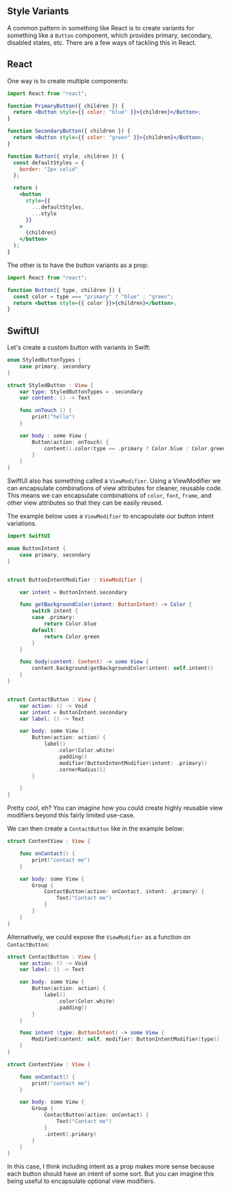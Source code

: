 ## Style Variants

A common pattern in something like React is to create variants for something like a `Button` component, which provides primary, secondary, disabled states, etc. There are a few ways of tackling this in React.

## React

One way is to create multiple components:

```jsx
import React from "react";

function PrimaryButton({ children }) {
  return <Button style={{ color: "blue" }}>{children}</Button>;
}

function SecondaryButton({ children }) {
  return <Button style={{ color: "green" }}>{children}</Button>;
}

function Button({ style, children }) {
  const defaultStyles = {
    border: "2px solid"
  };

  return (
    <button
      style={{
        ...defaultStyles,
        ...style
      }}
    >
      {children}
    </button>
  );
}
```

The other is to have the button variants as a prop:

```jsx
import React from "react";

function Button({ type, children }) {
  const color = type === "primary" ? "blue" : "green";
  return <button style={{ color }}>{children}</button>;
}
```

## SwiftUI

Let's create a custom button with variants in Swift:

```swift
enum StyledButtonTypes {
    case primary, secondary
}

struct StyledButton : View {
    var type: StyledButtonTypes = .secondary
    var content: () -> Text

    func onTouch () {
        print("hello")
    }

    var body : some View {
        Button(action: onTouch) {
            content().color(type == .primary ? Color.blue : Color.green )
        }
    }
}
```

SwiftUI also has something called a `ViewModifier`. Using a ViewModifier we can encapsulate combinations of view attributes for cleaner, reusable code. This means we can encapsulate combinations of `color`, `font`, `frame`, and other view attributes so that they can be easily reused.

The example below uses a `ViewModifier` to encapsulate our button intent variations.

```swift
import SwiftUI

enum ButtonIntent {
    case primary, secondary
}


struct ButtonIntentModifier : ViewModifier {

    var intent = ButtonIntent.secondary

    func getBackgroundColor(intent: ButtonIntent) -> Color {
        switch intent {
        case .primary:
            return Color.blue
        default:
            return Color.green
        }
    }

    func body(content: Content) -> some View {
        content.background(getBackgroundColor(intent: self.intent))
    }
}


struct ContactButton : View {
    var action: () -> Void
    var intent = ButtonIntent.secondary
    var label: () -> Text

    var body: some View {
        Button(action: action) {
            label()
                .color(Color.white)
                .padding()
                .modifier(ButtonIntentModifier(intent: .primary))
                .cornerRadius(5)
        }

    }
}
```

Pretty cool, eh? You can imagine how you could create highly reusable view modifiers beyond this fairly limited use-case.

We can then create a `ContactButton` like in the example below:

```swift
struct ContentView : View {

    func onContact() {
        print("contact me")
    }

    var body: some View {
        Group {
            ContactButton(action: onContact, intent: .primary) {
                Text("Contact me")
            }
        }
    }
}
```

Alternatively, we could expose the `ViewModifier` as a function on `ContactButton`:

```swift
struct ContactButton : View {
    var action: () -> Void
    var label: () -> Text

    var body: some View {
        Button(action: action) {
            label()
                .color(Color.white)
                .padding()
        }
    }

    func intent (type: ButtonIntent) -> some View {
        Modified(content: self, modifier: ButtonIntentModifier(type))
    }
}

struct ContentView : View {

    func onContact() {
        print("contact me")
    }

    var body: some View {
        Group {
            ContactButton(action: onContact) {
                Text("Contact me")
            }
            .intent(.primary)
        }
    }
}

```

In this case, I think including intent as a prop makes more sense because each button should have an intent of some sort. But you can imagine this being useful to encapsulate optional view modifiers.
